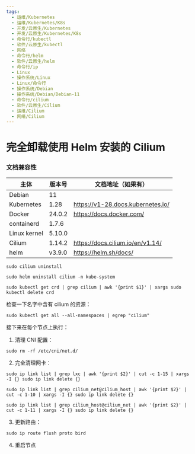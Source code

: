 ```yaml
---
tags:
  - 运维/Kubernetes
  - 运维/Kubernetes/K8s
  - 开发/云原生/Kubernetes
  - 开发/云原生/Kubernetes/K8s
  - 命令行/kubectl
  - 软件/云原生/kubectl
  - 网络
  - 命令行/helm
  - 软件/云原生/helm
  - 命令行/ip
  - Linux
  - 操作系统/Linux
  - Linux/命令行
  - 操作系统/Debian
  - 操作系统/Debian/Debian-11
  - 命令行/cilium
  - 软件/云原生/Cilium
  - 运维/Cilium
  - 网络/Cilium
---
```

# 完全卸载使用 Helm 安装的 Cilium

### 文档兼容性

| 主体         | 版本号 | 文档地址（如果有）                |
| ------------ | ------ | --------------------------------- |
| Debian       | 11     |                                   |
| Kubernetes   | 1.28   | https://v1-28.docs.kubernetes.io/ |
| Docker       | 24.0.2 | https://docs.docker.com/          |
| containerd   | 1.7.6  |                                   |
| Linux kernel | 5.10.0 |                                   |
| Cilium       | 1.14.2 | https://docs.cilium.io/en/v1.14/  |
| helm         | v3.9.0 | https://helm.sh/docs/             |

```shell
sudo cilium uninstall
```

```shell
sudo helm uninstall cilium -n kube-system
```

```shell
sudo kubectl get crd | grep cilium | awk '{print $1}' | xargs sudo kubectl delete crd
```

检查一下名字中含有 cilium 的资源：

```shell
sudo kubectl get all --all-namespaces | egrep "cilium"
```

接下来在每个节点上执行：

1. 清理 CNI 配置：

```shell
sudo rm -rf /etc/cni/net.d/
```

2. 完全清理网卡：

```shell
sudo ip link list | grep lxc | awk '{print $2}' | cut -c 1-15 | xargs -I {} sudo ip link delete {}
```

```shell
sudo ip link list | grep cilium_net@cilium_host | awk '{print $2}' | cut -c 1-10 | xargs -I {} sudo ip link delete {}
```

```shell
sudo ip link list | grep cilium_host@cilium_net | awk '{print $2}' | cut -c 1-11 | xargs -I {} sudo ip link delete {}
```

3. 更新路由：

```shell
sudo ip route flush proto bird
```

4. 重启节点